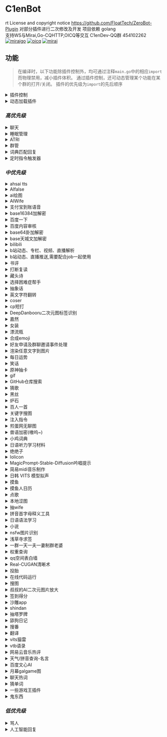 # C1enBot

rt
License and copyright notice https://github.com/FloatTech/ZeroBot-Plugin 对部分插件进行二次修改及开发
项目依赖 golang  
支持WS与Mirai,Go-CQHTTP,OICQ等交互
C1enDev-QQ群 454102262  
  [![miraigo](https://img.shields.io/badge/OneBot-MiraiGo-green.svg?style=social&logo=appveyor)](https://github.com/Mrs4s/MiraiGo)
  [![oicq](https://img.shields.io/badge/OneBot-OICQ-green.svg?style=social&logo=appveyor)](https://github.com/takayama-lily/oicq)
  [![mirai](https://img.shields.io/badge/OneBot-Mirai-green.svg?style=social&logo=appveyor)](https://github.com/mamoe/mirai)

  ## 功能

> 在编译时，以下功能除插件控制外，均可通过注释`main.go`中的相应`import`而物理禁用，减小插件体积。
> 通过插件控制，还可动态管理某个功能在某个群的打开/关闭。
> 插件的优先级为`import`的先后顺序

<details>
  <summary>插件控制</summary>


  - [x] /响应 (在发送的群/用户开始工作)

  - [x] /沉默 (在发送的群/用户停止工作)

  - [x] /全局响应 (在所有位置开始工作，无视单独的沉默)

  - [x] /全局沉默 (在所有本应沉默的位置停止工作，显式指定启用的位置不受影响)

  - [x] /启用 xxx (在发送的群/用户启用xxx)

  - [x] /禁用 xxx (在发送的群/用户禁用xxx)

  - [x] /全局启用 xxx

  - [x] /全局禁用 xxx

  - [x] /还原 xxx (在发送的群/用户还原xxx的开启状态到初始状态)

  - 注：当全局未配置或与默认相同时，状态取决于单独配置，后备为默认配置；当全局与默认不同时，状态取决于全局配置，单独配置失效。

  - [x] /改变默认启用状态 xxx

  - [x] /禁止 service qq1 qq2... (禁止 qqs 使用服务 service)

  - [x] /允许 service qq1 qq2... (重新允许 qqs 使用服务 service)

  - [x] /封禁 qq1 qq2... (禁止 qqs 使用全部服务)

  - [x] /解封 qq1 qq2... (允许 qqs 使用全部服务)

  - [x] /用法 xxx

  - [x] /服务列表

  - [x] /设置服务列表显示行数 xx

    默认值为9,该设置仅运行时有效,zbp重启后重置

  - [x] @Bot 插件冲突检测 (会在本群发送一条消息并在约 1s 后撤回以检测其它同类 bot 中已启用的插件并禁用)

</details>

<details>
  <summary>动态加载插件</summary>


  `import _ "github.com/FloatTech/ZeroBot-Plugin-Dynamic/dyloader"`

  - 本功能需要`cgo`

</details>

### *高优先级*

<details>
  <summary>聊天</summary>


  `import _ "github.com/C1enDev/C1enBot/plugin/chat"`

  - [x] [BOT名字]

  - [x] [戳一戳BOT]

  - [x] 空调开

  - [x] 空调关

  - [x] 群温度

  - [x] 设置温度[正整数]

</details>

<details>
  <summary>睡眠管理</summary>


  `import _ "github.com/C1enDev/C1enBot/plugin/sleep_manage"`

  - [x] 早安 | 晚安

</details>

<details>
  <summary>ATRI</summary>


  `import _ "github.com/C1enDev/C1enBot/plugin/atri"
  `

  - [x] 具体指令看 /用法 atri

  - 注：本插件基于 [ATRI](https://github.com/Kyomotoi/ATRI) ，为 Golang 移植版

</details>

<details>
  <summary>群管</summary>


  `import _ "github.com/C1enDev/C1enBot/plugin/manager"`

  - [x] 禁言[@xxx][分钟]

  - [x] 解除禁言[@xxx]

  - [x] 我要自闭 | 禅定 x [分钟 | 小时 | 天]

  - [x] 开启全员禁言

  - [x] 解除全员禁言

  - [x] 升为管理[@xxx]

  - [x] 取消管理[@xxx]

  - [x] 修改名片[@xxx][xxx]

  - [x] 修改头衔[@xxx][xxx]

  - [x] 申请头衔[xxx]

  - [x] 踢出群聊[@xxx]

  - [x] 退出群聊[群号]@Bot

  - [x] \*入群欢迎

  - [x] \*退群通知

  - [x] 设置欢迎语[欢迎~]  可选添加 [{at}] [{nickname}] [{avatar}] [{id}]

  - [x] 在[MM]月[dd]日的[hh]点[mm]分时(用[url])提醒大家[xxx]

  - [x] 在[MM]月[每周 | 周几]的[hh]点[mm]分时(用[url])提醒大家[xxx]

  - [x] 取消在[MM]月[dd]日的[hh]点[mm]分的提醒

  - [x] 取消在[MM]月[每周 | 周几]的[hh]点[mm]分的提醒

  - [x] 在"cron"时(用[url])提醒大家[xxx]

  - [x] 取消在"cron"的提醒

  - [x] 列出所有提醒

  - [x] 翻牌

  - [x] [开启 | 关闭]入群验证

  - [x] [开启 | 关闭]gist加群自动审批

  - [x] 对信息回复:[设置 | 取消]精华

  - [x] 取消精华 [信息ID]

  - [x] /精华列表

  - [ ] 同意好友请求

  - [x] 对信息回复: 撤回

  - [ ] 警告[@xxx]

  - 注：使用gist加群自动审批，请在群介绍添加以下说明，同时开启`需要回答问题并由管理员审核`：加群请在github新建一个gist，其文件名为本群群号的字符串的md5(小写)，内容为一行，是当前unix时间戳(10分钟内有效)。然后请将您的用户名和gist哈希(小写)按照username/gisthash的格式填写到回答即可。

  - 设置欢迎语可选添加参数说明：{at}可在发送时艾特被欢迎者 {nickname}是被欢迎者名字 {avatar}是被欢迎者头像 {uid}是被欢迎者QQ号 {gid}是当前群群号 {groupname} 是当前群群名

</details>

<details>
  <summary>词典匹配回复</summary>


  `import _ "github.com/C1enDev/C1enBot/plugin/thesaurus"`

  - [x] 切换[kimo|傲娇|可爱]词库
  - [x] 设置词库触发概率0.x (0<x<9)

</details>

<details>
  <summary>定时指令触发器</summary>


  `import _ "github.com/FloatTech/zbputils/job"`

  - 注意：触发器具有限速，每 2s 仅允许最多一次触发

  - [x] 记录以"完全匹配关键词"触发的(代表我执行的)指令

  - [x] 取消以"完全匹配关键词"触发的(代表我执行的)指令

  - [x] 记录在"cron"触发的(别名xxx的)指令

  - [x] 取消在"cron"触发的指令

  - [x] 查看所有触发指令

  - [x] 查看在"cron"触发的指令

  - [x] 查看以"完全匹配关键词"触发的(代表我执行的)指令

  - [x] 注入指令结果：任意指令

  - [x] 执行指令：任意指令

  - 注：任意指令可以使用形如`?::参数1提示语::1!`,`?::参数2提示语::2!`,`?::?可选参数3提示语，不回答将填入空值::3!`,`!::从url获取的参数::4!`,`!::?可选的从url获取的参数，出错将填入空值::5!`的未定参数，在注入时一一匹配

  - 一些示例

> 每日9:30推送摸鱼人日历

```
记录在"30 9 * * *"触发的指令
run[CQ:image,file=https://api.vvhan.com/api/moyu]
```

> 每日12:00以1/2概率执行coser指令

```python
记录在"0 12 * * *"触发的指令
注入指令结果：>runcoderaw py
from random import random
if random() > 0.5: print('coser')
else: print('今天没有coser哦~')
```

> 每日15:00询问设置定时者否想看coser

```python
记录在"0 15 * * *"触发的指令
注入指令结果：>runcoderaw py
if '?::想看coser吗？::1!' == '想': print('coser')
else: print('好吧')
```

> 自行编写简易的选择困难症助手小插件

```python
记录以"简易的选择困难症助手"触发的指令
执行指令：>runcoderaw py
from random import random
if random() > 0.5: print('您最终会选?::请输入您的选择1::1!')
else: print('您最终会选?::请输入您的选择2::2!')
简易的选择困难症助手
```

> 自行编写随机b站404页趣图插件

```python
记录以"随机b站404页趣图"触发的代表我执行的指令
注入指令结果：>runcoderaw py
import json
j = json.loads(r'''!::https://api.iyk0.com/bili_chart::1!''')
print("run[CQ:image,file="+j["img"]+"]")
随机b站404页趣图
```

![随机b站404页趣图](https://user-images.githubusercontent.com/41315874/157371451-c09ad3bb-c61a-4a42-9c47-fab3305bc0f8.png)

  - [x] [我|大家|有人][说|问][正则表达式]你[答|说|做|执行][模版]

  - [x] [查看|看看][我|大家|有人][说|问][正则表达式]

  - [x] 删除[大家|有人|我][说|问|让你做|让你执行][正则表达式]

  - 注：模版是指含有`$1` `$2`这样的未定参数，会在正则匹配时按顺序填入子匹配对应值

</details>

### *中优先级*

<details>
  <summary>ahsai tts</summary>


  `import _ "github.com/C1enDev/C1enBot/plugin/ahsai"`

  - [x] 使[ 伊織弓鶴 | 紲星あかり | 結月ゆかり | 京町セイカ |東北きりたん | 東北イタコ | ついなちゃん標準語 | ついなちゃん関西弁 | 音街ウナ | 琴葉茜 | 吉田くん | 民安ともえ | 桜乃そら | 月読アイ | 琴葉葵 | 東北ずん子 | 月読ショウタ | 水奈瀬コウ ]说(日语)

</details>

<details>
  <summary>AIfalse</summary>


  `import _ "github.com/C1enDev/C1enBot/plugin/ai_false"`

  - [x] 查询计算机当前活跃度: [检查身体 | 自检 | 启动自检 | 系统状态]

  - [x] 设置默认限速为每 m [分钟 | 秒] n 次触发

</details>

<details>
  <summary>ai绘图</summary>


  `import _ "github.com/C1enDev/C1enBot/plugin/aipaint"`

  - [x] [ ai绘图 | 生成色图 | 生成涩图 | ai画图 ] xxx

  - [x] [ ai高级绘图 | 高级生成色图 | 高级生成涩图 | ai高级画图 ] xxx

  - [x] [ 以图绘图 | 以图生图 | 以图画图 ] xxx [图片]|@xxx|[qq号]

  - [x] 设置ai绘图配置 [server] [token]

  - [x] 设置ai绘图撤回时间90s

  - [x] 查看ai绘图配置

  例: 设置ai绘图配置 http://11.451.419.19:8100 abc

  参考服务器 http://11.451.419.19:8100, http://91.216.169.75:5010, http://185.80.202.180:5010

  通过 http://91.217.139.190:5010/token 获取token

</details>

<details>
  <summary>AIWife</summary>


  `import _ "github.com/C1enDev/C1enBot/plugin/aiwife"`

  - [x] waifu | 随机waifu(从[100000个AI生成的waifu](https://www.thiswaifudoesnotexist.net/)中随机一位)

</details>

<details>
  <summary>支付宝到账语音</summary>


  `import _ "github.com/C1enDev/C1enBot/plugin/alipayvoice"`

  - [x] 支付宝到账 1

</details>

<details>
  <summary>base16384加解密</summary>


  `import _ "github.com/C1enDev/C1enBot/plugin/b14"`

  - [x] 加密xxx

  - [x] 解密xxx

  - [x] 用yyy加密xxx

  - [x] 用yyy解密xxx

</details>

<details>
  <summary>百度一下</summary>


  `import _ "github.com/C1enDev/C1enBot/plugin/baidu"`

  - [x] 百度下[xxx]

</details>

<details>
  <summary>百度内容审核</summary>


  `import _ "github.com/C1enDev/C1enBot/plugin/baiduaudit"`

  - [x] 获取BDAkey

  - [x] 配置BDAKey [API Key] [Secret Key]

  - [x] 获取BDAkey

  - [x] [开启|关闭]内容审核

  - [x] [开启|关闭]撤回提示

  - [x] [开启|关闭]详细提示

  - [x] [开启|关闭]撤回禁言

  - [x] [开启|关闭]禁言累加

  - [x] [开启|关闭]文本检测

  - [x] [开启|关闭]图像检测

  - [x] 设置最大禁言时间[分钟，默认:60,最大43200]

  - [x] 设置每次累加时间[分钟，默认:1]

  - [x] 设置撤回禁言时间[分钟，默认:1]

  - [x] 查看检测类型

  - [x] 查看检测配置

  - [x] 测试文本检测[文本内容]

  - [x] 测试图像检测[图片]

  - [x] 设置检测类型[类型编号]

  - [x] 设置不检测类型[类型编号]

    检测类型编号列表:[1:违禁违规|2:文本色情|3:敏感信息|4:恶意推广|5:低俗辱骂|6:恶意推广-联系方式|7:恶意推广-软文推广]
    </details>

<details>
  <summary>base64卦加解密</summary>


  `import _ "github.com/C1enDev/C1enBot/plugin/base64gua"`

  - [x] 六十四卦加密xxx

  - [x] 六十四卦解密xxx

  - [x] 六十四卦用yyy加密xxx

  - [x] 六十四卦用yyy解密xxx

</details>

<details>
  <summary>base天城文加解密</summary>


  `import _ "github.com/C1enDev/C1enBot/plugin/baseamasiro"`

  - [x] 天城文加密xxx

  - [x] 天城文解密xxx

  - [x] 天城文用yyy加密xxx

  - [x] 天城文用yyy解密xxx

</details>

<details>
  <summary>bilibili</summary>


  `import _ "github.com/C1enDev/C1enBot/plugin/bilibili"`

  - [x] >vup info [xxx]

  - [x] >user info [xxx]

  - [x] 查成分 [xxx]

  - [x] 查弹幕 [xxx] 2 (最后一个参数是页码)

  - [x] 设置b站cookie b_ut=7;buvid3=0;i-wanna-go-back=-1;innersign=0; (最好把cookie设全)

    获取Cookie可以使用[这个工具](https://github.com/XiaoMiku01/login_bili_go)

  - [x] 更新vup

</details>

<details>
  <summary>b站动态、专栏、视频、直播解析</summary>


  `import _ "github.com/C1enDev/C1enBot/plugin/bilibili"`

  - [x] t.bilibili.com/642277677329285174 | bilibili.com/read/cv17134450 | bilibili.com/video/BV13B4y1x7pS | live.bilibili.com/22603245

</details>

<details>
  <summary>b站动态、直播推送,需要配合job一起使用</summary>


  `import _ "github.com/C1enDev/C1enBot/plugin/bilibili"`

  - [x] 添加b站订阅[uid|name]

  - [x] 取消b站订阅[uid|name]

  - [x] 取消b站动态订阅[uid|name]

  - [x] 取消b站直播订阅[uid|name]

  - [x] b站推送列表

  - [x] 拉取b站推送 (使用job执行定时任务------记录在"@every 10s"触发的指令) 

</details>

<details>
  <summary>书评</summary>


  `import _ "github.com/C1enDev/C1enBot/plugin/book_review"`

  - [x] 书评[xxx]

  - [x] 随机书评

</details>

<details>
  <summary>打断复读</summary>


  `import _ "github.com/C1enDev/C1enBot/plugin/breakrepeat"`

  - [x] (打断三次以上的复读)

</details>

<details>
  <summary>藏头诗</summary>


  `import _ "github.com/C1enDev/C1enBot/plugin/cangtoushi"`

  - [x] 藏头诗[xxx]

  - [x] 藏尾诗[xxx]

</details>

<details>
  <summary>选择困难症帮手</summary>


  `import _ "github.com/C1enDev/C1enBot/plugin/choose"`

  - [x] 选择[选择项1]还是[选项2]还是[更多选项]

</details>

<details>
  <summary>抽象话</summary>


  `import _ "github.com/C1enDev/C1enBot/plugin/chouxianghua"`

  - [x] 抽象翻译[xxx]

</details>

<details>
  <summary>英文字符翻转</summary>


  `import _ "github.com/C1enDev/C1enBot/plugin/chrev"`

  - [x] 翻转 I love you

</details>

<details>
  <summary>coser</summary>


  `import _ "github.com/C1enDev/C1enBot/plugin/coser" `

  - [x] coser

</details>

<details>
  <summary>cp短打</summary>


  `import _ "github.com/C1enDev/C1enBot/plugin/cpstory"`

  - [x] 组cp[@xxx][@xxx]

  - [x] 磕cp大老师 雪乃

</details>

<details>
  <summary>DeepDanbooru二次元图标签识别</summary>


  `import _ "github.com/C1enDev/C1enBot/plugin/danbooru"`

  - [x] 鉴赏图片[图片]

</details>

<details>
  <summary>嘉然</summary>


  `import _ "github.com/C1enDev/C1enBot/plugin/diana"`

  - [x] 小作文

  - [x] 发大病

  - [x] 教你一篇小作文[作文]

</details>

<details>
  <summary>女装</summary>


  `import _ "github.com/C1enDev/C1enBot/plugin/dress"`

  - [x] 女装

  - [x] 男装

  - [x] 随机女装

  - [x] 随机男装

</details>

<details>
  <summary>漂流瓶</summary>


  `import _ "github.com/C1enDev/C1enBot/plugin/drift_bottle"`

  - [x] @Bot pick (随机捞一个漂流瓶)

  - [x] @Bot throw xxx (投递内容xxx,支持图片文字,投递内容需要大于10个字符或者带有图片)

</details>

<details>
  <summary>合成emoji</summary>


  `import _ "github.com/C1enDev/C1enBot/plugin/emojimix"`

  - [x] [emoji][emoji]

</details>

<details>
  <summary>好友申请及群聊邀请事件处理</summary>


  `import _ "github.com/C1enDev/C1enBot/plugin/event"`

  - [x] [开启|关闭]自动同意[申请|邀请|主人]

  - [x] [同意|拒绝][申请|邀请][flag]

  - flag跟随事件一起发送, 默认同意主人的事件

</details>

<details>
  <summary>渲染任意文字到图片</summary>


  `import _ "github.com/C1enDev/C1enBot/plugin/font"`

  - [x] (用[终末体|终末变体|紫罗兰体|樱酥体|Consolas体|苹方体])渲染文字xxx
    </details>

<details>
  <summary>每日运势</summary>


  `import _ "github.com/C1enDev/C1enBot/plugin/fortune"`

  - [x] 运势 | 抽签

  - [x] 设置底图[车万 DC4 爱因斯坦 星空列车 樱云之恋 富婆妹 李清歌 公主连结 原神 明日方舟 碧蓝航线 碧蓝幻想 战双 阴阳师 赛马娘 东方归言录 奇异恩典 夏日口袋 ASoul Hololive]

</details>

<details>
  <summary>笑话</summary>


  `import _ "github.com/C1enDev/C1enBot/plugin/funny"`

  - [x] 讲个笑话[@xxx|qq号|人名] | 夸夸[@xxx|qq号|人名]

</details>

<details>
  <summary>原神抽卡</summary>


  `import _ "github.com/C1enDev/C1enBot/plugin/genshin"`

  - [x] 切换原神卡池

  - [x] 原神十连

</details>

<details>
  <summary>gif</summary>


  `import _ "github.com/C1enDev/C1enBot/plugin/gif"`

  - [x] 爬[@xxx]

  - [x] 摸[@xxx]

  - [x] 搓[@xxx]

  - 注：更多指令见项目 --> https://github.com/FloatTech/ZeroBot-Plugin-Gif

</details>

<details>
  <summary>GitHub仓库搜索</summary>


  `import _ "github.com/C1enDev/C1enBot/plugin/github"`

  - [x] >github [xxx]

  - [x] >github -p [xxx]

</details>

<details>
  <summary>猜歌</summary>


  `import _ "github.com/C1enDev/C1enBot/plugin/guessmusic"`

  猜歌插件（该插件依赖ffmpeg）
	
  ---------主 人 指 令---------

  - [x] 设置猜歌歌库路径 [绝对路径]
  - [x] [创建/删除]歌单 [歌单名称]
  - [x] 下载歌曲[歌曲名称/网易云歌曲ID]到[歌单名称]

  -------管 理 员 指 令--------

  - [x] 设置猜歌默认歌单 [歌单名称]
  - [x] 上传歌曲[群文件的音乐名]到[歌单名称]

  ------公 用 指 令------

  - [x] 歌单列表
  - [x] [个人/团队]猜歌

  ------插 件 扩 展------
	

  - 本插件内置了[NeteaseCloudMusicApi](https://binaryify.github.io/NeteaseCloudMusicApi/#/)框架的一些功能
  - [x] 设置猜歌API帮助
  - [x] 设置猜歌API [API首页网址]
  - [x] 猜歌[开启/关闭][歌单/歌词]自动下载
  - [ ] 登录网易云
  - [x] 歌单信息 [网易云歌单链接/ID]
  - [x] [歌单名称]绑定网易云[网易云歌单链接/ID]
  - [x] 下载歌单[网易云歌单链接/ID]到[歌单名称]
  - [x] 解除绑定 [歌单名称]

</details>

<details>
  <summary>黑丝</summary>


  `import _ "github.com/C1enDev/C1enBot/plugin/heisi"`

  - [x] 来点黑丝/白丝/jk/巨乳/足控/网红

</details>

<details>
  <summary>炉石</summary>


  `import _ "github.com/C1enDev/C1enBot/plugin/hs"`

  - [x] 搜卡[xxxx]

  - [x] [卡组代码xxx]

  - 注：更多搜卡指令参数：https://hs.fbigame.com/misc/searchhelp

</details>

<details>
  <summary>百人一首</summary>


  `import _ "github.com/C1enDev/C1enBot/plugin/hyaku"`

  - [x] 百人一首

  - [x] 百人一首之n

</details>

<details>
  <summary>关键字搜图</summary>


  `import _ "github.com/C1enDev/C1enBot/plugin/image_finder"`

  - [x] 来张 [xxx]

</details>

<details>
  <summary>注入指令</summary>


  `import _ "github.com/C1enDev/C1enBot/plugin/inject"`

  - [x] run[CQ码]

</details>

<details>
  <summary>煎蛋网无聊图</summary>


  `import _ "github.com/C1enDev/C1enBot/plugin/jandan"`

  - [x] 来份[屌|弔|吊]图

  - [x] 更新[屌|弔|吊]图

  </details>

<details>
  <summary>兽语加密(嗷呜~)</summary>


  `import _ "github.com/C1enDev/C1enBot/plugin/jiami"`

  - [x] 兽语加密xxx

  - [x] 兽语解密xxx

</details>

<details>
  <summary>小鸡词典</summary>


  `import _ "github.com/C1enDev/C1enBot/plugin/jikipedia"`

  - [x] [查梗|小鸡词典][梗]

</details>

<details>
  <summary>日语听力学习材料</summary>


  `import _ "github.com/C1enDev/C1enBot/plugin/jptingroom"`

  - [x] 随机日语听力

  - [x] 随机日语歌曲

  - [x] 日语听力 xxx

  - [x] 日语歌曲 xxx

</details>

<details>
  <summary>绝绝子</summary>


  `import _ "github.com/C1enDev/C1enBot/plugin/juejuezi"`

  - [x] 喝奶茶绝绝子 | 绝绝子吃饭

</details>

<details>
  <summary>lolicon</summary>


  `import _ "github.com/C1enDev/C1enBot/plugin/lolicon"`

  - [x] 随机图片

  - [x] 随机图片 萝莉|少女

  - [x] 设置随机图片地址[http...]

  - 每一小时发一张图

```
记录在"@every 1h"触发的指令
来份萝莉
```

</details>

<details>
  <summary>MagicPrompt-Stable-Diffusion吟唱提示</summary>


  `import _ "github.com/C1enDev/C1enBot/plugin/magicprompt"`

  - [x] 吟唱提示[xxxx]

</details>

<details>
  <summary>简易midi音乐制作</summary>


  `import _ "github.com/C1enDev/C1enBot/plugin/midicreate"`

  - [x] midi制作 CCGGAAGR FFEEDDCR GGFFEEDR GGFFEEDR CCGGAAGR FFEEDDCR

  - [x] 个人听音练习

  - [x] 团队听音练习

  - [x] *.mid (midi 转 txt)

  - [x] midi制作*.txt (txt 转 midi)

  - [x] 设置音色40 (0~127)

  - [x] 注: 该插件需要安装timidity, linux安装脚本可参考 https://gitcode.net/anto_july/midi/-/raw/master/timidity.sh, windows安装脚本可参考 https://gitcode.net/anto_july/midi/-/raw/master/timidity.bat?inline=false, windows需要管理员模式运行

  - [x] 符号说明: C5是中央C,后面不写数字,默认接5,Cb6<1,b代表降调,#代表升调,6比5高八度,<1代表音长×2,<3代表音长×8,<-1代表音长×0.5,<-3代表音长×0.125,R是休止符

</details>

<details>
  <summary>日韩 VITS 模型拟声</summary>


  `import _ "github.com/C1enDev/C1enBot/plugin/moegoe"`

  - [x] 让[宁宁|爱瑠|芳乃|茉子|丛雨|小春|七海]说(日语)

  - [x] 让[수아|미미르|아린|연화|유화|선배]说(韩语)

  - [x] 让[派蒙|空|荧|阿贝多|枫原万叶|温迪|八重神子|纳西妲|钟离|诺艾尔|凝光|托马|北斗|莫娜|荒泷一斗|提纳里|芭芭拉|艾尔海森|雷电将军|赛诺|琴|班尼特|五郎|神里绫华|迪希雅|夜兰|辛焱|安柏|宵宫|云堇|妮露|烟绯|鹿野院平藏|凯亚|达达利亚|迪卢克|可莉|早柚|香菱|重云|刻晴|久岐忍|珊瑚宫心海|迪奥娜|戴因斯雷布|魈|神里绫人|丽莎|优菈|凯瑟琳|雷泽|菲谢尔|九条裟罗|甘雨|行秋|胡桃|迪娜泽黛|柯莱|申鹤|砂糖|萍姥姥|奥兹|罗莎莉亚|式大将|哲平|坎蒂丝|托克|留云借风真君|昆钧|塞琉斯|多莉|大肉丸|莱依拉|散兵|拉赫曼|杜拉夫|阿守|玛乔丽|纳比尔|海芭夏|九条镰治|阿娜耶|阿晃|阿扎尔|七七|博士|白术|埃洛伊|大慈树王|女士|丽塔|失落迷迭|缭乱星棘|伊甸|伏特加女孩|狂热蓝调|莉莉娅|萝莎莉娅|八重樱|八重霞|卡莲|第六夜想曲|卡萝尔|姬子|极地战刃|布洛妮娅|次生银翼|理之律者|迷城骇兔|希儿|魇夜星渊|黑希儿|帕朵菲莉丝|天元骑英|幽兰黛尔|德丽莎|月下初拥|朔夜观星|暮光骑士|明日香|李素裳|格蕾修|梅比乌斯|渡鸦|人之律者|爱莉希雅|爱衣|天穹游侠|琪亚娜|空之律者|薪炎之律者|云墨丹心|符华|识之律者|维尔薇|芽衣|雷之律者|阿波尼亚]说(中文)

</details>

<details>
  <summary>摸鱼</summary>


  `import _ "github.com/C1enDev/C1enBot/plugin/moyu"`

  - [x] /启用 moyu

  - [x] /禁用 moyu

```
记录在"0 10 * * *"触发的指令
摸鱼提醒
```

</details>

<details>
  <summary>摸鱼人日历</summary>


  `import _ "github.com/C1enDev/C1enBot/plugin/moyu_calendar"`

  - [x] /启用 moyucalendar

  - [x] /禁用 moyucalendar

```
记录在"30 8 * * *"触发的指令
摸鱼人日历
```

</details>

<details>
  <summary>点歌</summary>


  `import _ "github.com/C1enDev/C1enBot/plugin/music"`

  - [x] 点歌[xxx]

  - [x] 网易点歌[xxx]

  - [x] 酷我点歌[xxx]

  - [x] 酷狗点歌[xxx]

</details>

<details>
  <summary>本地涩图</summary>


  `import _ "github.com/C1enDev/C1enBot/plugin/nativesetu"`

  - [x] 本地[xxx]

  - [x] 刷新本地[xxx]

  - [x] 设置本地setu绝对路径[xxx]

  - [x] 刷新所有本地setu

  - [x] 所有本地setu分类

  - 注：刷新文件夹较慢，请耐心等待刷新完成，会提示“成功”。

</details>

<details>
  <summary>抽wife</summary>


  `import _ "github.com/C1enDev/C1enBot/plugin/nativewife"`

  - [x] 抽wife[@xxx]

  - [x] 添加wife[名字][图片]

  - [x] 删除wife[名字]

  - [x] [让 | 不让]所有人均可添加wife

  - 注：不同群添加后不会重叠

</details>

<details>
  <summary>拼音首字母释义工具</summary>


  `import _ "github.com/C1enDev/C1enBot/plugin/nbnhhsh"`

  - [x] ?? [缩写]

</details>

<details>
  <summary>日语语法学习</summary>


  `import _ "github.com/C1enDev/C1enBot/plugin/nihongo"`

  - [x] 日语语法 [xxx] (使用tag随机)

  - [x] 搜索日语语法 [xxx]

</details>

<details>
  <summary>小说</summary>


  `import _ "github.com/C1enDev/C1enBot/plugin/novel" `

  - [x] 小说[xxx]

</details>

<details>
  <summary>nsfw图片识别</summary>


  `import _ "github.com/C1enDev/C1enBot/plugin/nsfw"`

  - [x] nsfw打分[图片]

  - [x] 当图片属于非 neutral 类别时自动发送评价(默认禁用，启用输入 /启用 nsfwauto)

</details>

<details>
  <summary>浅草寺求签</summary>


  `import _ "github.com/C1enDev/C1enBot/plugin/omikuji"`

  - [x] 求签 | 占卜

  - [x] 解签

</details>

<details>
  <summary>一群一天一夫一妻制群老婆</summary>


  `import _ "github.com/C1enDev/C1enBot/plugin/qqwife"`

  - 引入好感度系统，好感度越高，自由恋爱成功率越高

  - [x] 设置CD为xx小时

  - [x] [允许|禁止]自由恋爱

  - [x] [允许|禁止]牛头人

  - [x] 娶群友

  - [x] [娶|嫁][@对方QQ]

  - [x] 当[对方Q号|@对方QQ]的小三

  - [x] 做媒 @攻方QQ @受方QQ

  - [x] 买礼物给[对方Q号|@对方QQ]

  - [x] 群老婆列表

  - [x] 查好感度[对方Q号|@对方QQ]

  - [x] 好感度列表

  - [x] 重置花名册

</details>

<details>
  <summary>权重查询</summary>


  `import _ "github.com/C1enDev/C1enBot/plugin/quan"`

  - 来看看大家的账号分吧~据说越高越不容易封号哦

  - [x] 权重查询+@xxx

  - [x] 权重查询+QQ号(为空时匹配触发者QQ)

</details>

<details>
  <summary>qq空间表白墙</summary>


  `import _ "github.com/C1enDev/C1enBot/plugin/qzone"`

  - [x] 登录QQ空间 (Cookie过期很快, 要经常登录)

  - [x] 发说说[xxx]

  - [x] (匿名)发表白墙[xxx]

  - [x] [ 同意 | 拒绝 ]表白墙 1,2,3 (最后一个参数是表白墙的序号数组, 用英文逗号连接)

  - [x] 查看[ 等待 | 同意 | 拒绝 | 所有 ]表白墙 0 (最后一个参数是页码, 建议私聊审稿)

</details>

<details>
  <summary>Real-CUGAN清晰术</summary>


  `import _ "github.com/C1enDev/C1enBot/plugin/realcugan"`

  - [x] 清晰术(双重吟唱|三重吟唱|四重吟唱)(强力术式|中等术式|弱术式|不变式|原式)[图片]

</details>

<details>
  <summary>投胎</summary>


  `import _ "github.com/C1enDev/C1enBot/plugin/reborn"`

  - [x] reborn

  - 注：本插件来源于[tgbot](https://github.com/YukariChiba/tgbot/blob/main/modules/Reborn.py)

</details>

<details>
  <summary>在线代码运行</summary>


  `import _ "github.com/C1enDev/C1enBot/plugin/runcode"`

  - [x] >runcode [language] help

  - [x] >runcode [language] [code block]

  - [x] >runcoderaw [language] [code block]

</details>

<details>
  <summary>搜图</summary>


  `import _ "github.com/C1enDev/C1enBot/plugin/saucenao"`

  - [x] 以图搜图 | 搜索图片 | 以图识图[图片]

  - [x] 搜图[P站图片ID]

  - [x] 设置 saucenao api key [apikey]

</details>

<details>
  <summary>叔叔的AI二次元图片放大</summary>


  `import _ "github.com/C1enDev/C1enBot/plugin/scale"`

  - [x] 放大图片[图片]

</details>

<details>
  <summary>签到得分</summary>


`import _ "github.com/C1enDev/C1enBot/plugin/score"` 

  - [x] 签到
  - [x] 获得签到背景[@xxx] | 获得签到背景
  - [x] 查看等级排名
  - 注:跨群排行
  - [x] 查看我的钱包
  - [x] 查看钱包排名
  - 注:本群排行，若群人数太多不建议使用该功能!!!

</details>

<details>
  <summary>沙雕app</summary>


`import _ "github.com/C1enDev/C1enBot/plugin/shadiao"`

- [x] 哄我
- [x] 渣我
- [x] 来碗绿茶
- [x] 发个朋友圈
- [x] 来碗毒鸡汤
- [x] 讲个段子
- [x] 马丁路德骂我

</details>

<details>
  <summary>shindan</summary>


  `import _ "github.com/C1enDev/C1enBot/plugin/shindan"`

  - [x] 今天是什么少女[@xxx]

  - [x] 异世界转生[@xxx]

  - [x] 卖萌[@xxx]

  - [x] 抽老婆[@xxx]

  - [x] 黄油角色[@xxx]

</details>

<details>
  <summary>抽塔罗牌</summary>


  `import _ "github.com/C1enDev/C1enBot/plugin/tarot"`

  - [x] 抽[塔罗牌|大阿卡纳|小阿卡纳]
  - [x] 抽n张[塔罗牌|大阿卡纳|小阿卡纳]
  - [x] 解塔罗牌[牌名]
  - [x] [塔罗|大阿卡纳|小阿卡纳|混合]牌阵[圣三角|时间之流|四要素|五牌阵|吉普赛十字|马蹄|六芒星]

</details>

<details>
  <summary>舔狗日记</summary>


  `import _ "github.com/C1enDev/C1enBot/plugin/tiangou"`

  - [x] 舔狗日记

</details>

<details>
  <summary>搜番</summary>


  `import _ "github.com/C1enDev/C1enBot/plugin/tracemoe"`

  - [x] 搜番 | 搜索番剧[图片]

</details>

<details>
  <summary>翻译</summary>


  `import _ "github.com/C1enDev/C1enBot/plugin/translation"`

  - [x] >TL 你好

</details>

<details>
  <summary>vits猫雷</summary>


  `import _ "github.com/C1enDev/C1enBot/plugin/vitsnyaru"`

  - [x] 让猫雷说[xxxx]

</details>

<details>
  <summary>vtb语录</summary>


  `import _ "github.com/C1enDev/C1enBot/plugin/vtb_quotation"`

  - [x] vtb语录

  - [x] 随机vtb

  - [x] 更新vtb

</details>

<details>
  <summary>网易云音乐热评</summary>


  `import _ "github.com/C1enDev/C1enBot/plugin/wangyiyun"`

  - [x] 来份网易云热评

  </details>

<details>
  <summary>天气/拼音查询-名言</summary>


  `import _ "github.com/C1enDev/C1enBot/plugin/wenben"`

  - [x] xx天气

  - [x] xx拼音

  - [x] 每日情话/一言/鸡汤

  - [x] 绕口令

</details>

<details>
  <summary>百度文心AI</summary>


  `import _ "github.com/C1enDev/C1enBot/plugin/wenxinAI"`

  基于百度文心API的一些功能

  key申请链接：https://wenxin.baidu.com/moduleApi/key

  - [x] 为[自己/本群/QQ号/群+群号]设置文心key [API Key] [Secret Key]

  - [x] 为[自己/本群/QQ号/群+群号]设置画图key [API Key] [Secret Key]

  例：“为10086设置画图key 123 456”；“为群10010设置画图key 789 101”

  文心key和画图key的API key 可以是相同的，只是文心key日限为200，画图日限为50，以此作区别。

  - [x] 文心作文 (x字的)[作文题目]

  - [x] 文心提案 (x字的)[文案标题]

  - [x] 文心摘要 (x字的)[文章内容]

  - [x] 文心小说 (x字的)[小说上文]

  - [x] 文心对联 [上联]

  - [x] 文心问答 [问题]

  - [x] 文心补全 [带“_”的填空题]

  - [x] 文心自定义 [prompt]

  - [x] [bot名称]画几张[图片描述]的[图片类型][图片尺寸]

  指令示例：

  - 文心作文 我的椛椛机器人

  - 文心作文 300字的我的椛椛机器人

  - 椛椛帮我画几张金凤凰，背景绚烂，高饱和，古风，仙境，高清，4K，古风的油画方图

</details>

<details>
  <summary>月幕galgame图</summary>


  `import _ "github.com/C1enDev/C1enBot/plugin/ymgal"`

  - [x] 随机galCG

  - [x] 随机gal表情包

  - [x] galCG[xxx]

  - [x] gal表情包[xxx]

  - [x] 更新gal

</details>

<details>
  <summary>聊天热词</summary>


  `import _ "github.com/C1enDev/C1enBot/plugin/word_count"`

  - [x] 热词 [群号] [消息数目]|热词 123456 1000

</details>

<details>
  <summary>猜单词</summary>


  `import _ "github.com/C1enDev/C1enBot/plugin/wordle"`

  - [x] 个人猜单词

  - [x] 团队猜单词

  - [x] 团队六阶猜单词

  - [x] 团队七阶猜单词

</details>

<details>
  <summary>一些游戏王插件</summary>


  `import _ "github.com/C1enDev/C1enBot/plugin/ygo"`

  ##### 白鸽API卡查

  ###### `"github.com/C1enDev/C1enBot/plugin/ygo/ygocdb.go"`

  - [x] /ydp [xxx]
  - [x] /yds [xxx]
  - [x] /ydb [xxx]
  - 注：[xxx]为搜索内容;p:返回一张图片;s:返回一张效果描述;b:高级搜索

  ##### 集换社卡价查询

  ###### `"github.com/C1enDev/C1enBot/plugin/ygo/ygotrade.go"`

  - [x] 查卡价 [卡名]
  - [x] 查卡价 [卡名] -r [稀有度 稀有度 ...]
  - [x] 查卡店  [卡名]
  - [x] 查卡店  [卡名] -r [稀有度]
  - 注：卡店只支持单个稀有度查询

</details>

<details>
  <summary>鬼东西</summary>


  `import _ "github.com/C1enDev/C1enBot/plugin/wtf"`

  - [x] 鬼东西列表

  - [x] 查询鬼东西[序号][@xxx]

  - 注：由于需要科学，默认注释。

</details>

### *低优先级*

<details>
  <summary>骂人</summary>


  `import _ "github.com/C1enDev/C1enBot/plugin/curse"`

  - [x] 骂我

  - [x] 大力骂我

</details>

<details>
  <summary>人工智能回复</summary>


  `import _ "github.com/C1enDev/C1enBot/plugin/ai_reply"`

  - [x] @Bot 任意文本(任意一句话回复)

  - [x] 设置回复模式[青云客 | 小爱 | ChatGPT]

  - [x] 设置 ChatGPT SessionToken xxx

  - [x] 重置ChatGPT连接

  - 注:
    - 注册和获取 token 可以参见这两篇文章：[注册](https://www.cnblogs.com/ranxi169/p/16954797.html) [获取token](https://juejin.cn/post/7174088036035067917)
    - 设置 SessionToken 时，请确保自己为超级管理员，然后私聊`/响应` `/禁用atri` `/禁用tts` `/启用aireply`，再发送`设置 ChatGPT SessionToken xxx`

</details>
